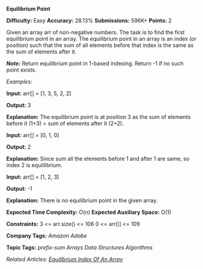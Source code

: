 **Equilibrium Point**

**Difficulty:** Easy    **Accuracy:** 28.13%    **Submissions:** 596K+  **Points:** 2

Given an array arr of non-negative numbers. The task is to find the first equilibrium point in an array. The equilibrium point in an array is an index (or position) such that the sum of all elements before that index is the same as the sum of elements after it.

***Note:*** Return equilibrium point in 1-based indexing. Return -1 if no such point exists. 

*Examples:*

**Input:** arr[] = [1, 3, 5, 2, 2]

**Output:** 3 

**Explanation:** The equilibrium point is at position 3 as the sum of elements before it (1+3) = sum of elements after it (2+2). 

**Input:** arr[] = [0, 1, 0]

**Output:** 2

**Explanation:** Since sum all the elements before 1 and after 1 are same, so index 2 is equillibrium.

**Input:** arr[] = [1, 2, 3]

**Output:** -1

**Explanation:** There is no equilibrium point in the given array.

**Expected Time Complexity:** O(n)
**Expected Auxiliary Space:** O(1)

**Constraints:**
3 <= arr.size() <= 106
0 <= arr[i] <= 109

**Company Tags:**
*Amazon  Adobe*

**Topic Tags:**
*prefix-sum  Arrays  Data Structures Algorithms*

*Related Articles:* [*Equilibrium Index Of An Array*](https://www.geeksforgeeks.org/equilibrium-index-of-an-array/)